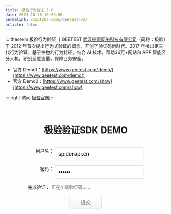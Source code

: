 ```yaml
---
title: 极验行为验证 3.0
date: 2023-10-20 10:59:50
permalink: /captcha-demo/geetest-v3/
article: false
---
```


::: theorem 极验行为验证 <Badge text="3.0" type="error" vertical="middle"/>丨GEETEST
[武汉极意网络科技有限公司](https://www.tianyancha.com/company/699317632)（简称：极验）于 2012 年首次提出行为式验证的概念，开创了验证码新时代。2017 年推出第三代行为验证，基于生物的行为特征，结合 AI 技术，帮助36万+网站和 APP 智能区分人机，识别恶意流量，保障业务安全。

- 官方 Demo1：[https://www.geetest.com/demo/](https://www.geetest.com/demo/)
- 官方 Demo2：[https://www.geetest.com/show](https://www.geetest.com/show)

::: right
访问 [极验官网](https://www.geetest.com/Sensebot)
:::

<br>

<!-- <iframe src="https://www.geetest.com/demo/" height="700px" referrerpolicy="origin"></iframe> -->

<style>
    /* body {
        margin: 50px 0;
        text-align: center;
        font-family: "PingFangSC-Regular", "Open Sans", Arial, "Hiragino Sans GB", "Microsoft YaHei", "STHeiti", "WenQuanYi Micro Hei", SimSun, sans-serif;
    } */
    .inp {
        border: 1px solid #cccccc;
        border-radius: 2px;
        padding: 0 10px;
        width: 278px;
        height: 40px;
        font-size: 18px;
    }
    .btn {
        border: 1px solid #cccccc;
        border-radius: 2px;
        width: 100px;
        height: 40px;
        font-size: 16px;
        color: #666;
        cursor: pointer;
        background: white linear-gradient(180deg, #ffffff 0%, #f3f3f3 100%);
    }
    .btn:hover {
        background: white linear-gradient(0deg, #ffffff 0%, #f3f3f3 100%)
    }
    #captcha {
        width: 300px;
        display: inline-block;
    }
    .show {
        display: block;
    }
    .hide {
        display: none;
    }
    #notice {
        color: red;
    }
    label {
        vertical-align: top;
        display: inline-block;
        width: 80px;
        text-align: right;
    }
    #wait {
        text-align: left;
        color: #666;
        margin: 0;
    }
</style>
<div style="text-align: center">
<h1>极验验证SDK DEMO</h1>
<form action="https://api.spiderapi.cn/geetest/validate" method="post">
    <br>
    <div>
        <label for="username">用户名：</label>
        <input class="inp" id="username" type="text" value="spiderapi.cn">
    </div>
    <br>
    <div>
        <label for="password">密码：</label>
        <input class="inp" id="password" type="password" value="123456">
    </div>
    <br>
    <div>
        <label>完成验证：</label>
        <div id="captcha">
            <p id="wait" class="show">正在加载验证码......</p>
        </div>
    </div>
    <br>
    <p id="notice" class="hide">请先完成验证</p>
    <input class="btn" id="submit" type="submit" value="提交">
</form>
</div>
<script src="https://lib.baomitu.com/jquery/1.9.1/jquery.min.js"></script>
<script src="https://static.geetest.com/static/js/gt.0.4.9.js"></script>
<script>
    var handler = function (captchaObj) {
        $('#submit').click(function (e) {
            var result = captchaObj.getValidate();
            if (!result) {
                $('#notice').show();
                setTimeout(function () {
                    $('#notice').hide();
                }, 2000);
                e.preventDefault();
            }
        });
        // 将验证码加到id为captcha的元素里，同时会有三个input的值用于表单提交
        captchaObj.appendTo('#captcha');
        captchaObj.onReady(function () {
            $('#wait').hide();
        });
    };
    $.ajax({
        url: 'https://api.spiderapi.cn/geetest/register?t=' + (new Date()).getTime(), // 加随机数防止缓存
        type: 'get',
        dataType: 'json',
        success: function (data) {
            // 调用 initGeetest 初始化参数
            // 参数1：配置参数
            // 参数2：回调，回调的第一个参数验证码对象，之后可以使用它调用相应的接口
            initGeetest({
                gt: data.gt,
                challenge: data.challenge,
                new_captcha: data.new_captcha, // 用于宕机时表示是新验证码的宕机
                offline: !data.success, // 表示用户后台检测极验服务器是否宕机，一般不需要关注
                product: 'float', // 产品形式，包括：float，popup
                width: '100%'
            }, handler);
        }
    });
</script>
